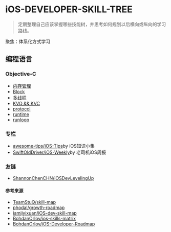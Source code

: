 # iOS-DEVELOPER-SKILL-TREE
> 定期整理自己应该掌握哪些技能树，并思考如何规划以后横向或纵向的学习路线。

聚焦：体系化方式学习

## 编程语言
### Objective-C
- [内存管理](memory-management.md)
- [Block](block.md)
- [多线程](multithreading.md)
- [KVO && KVC](kvc-kvo.md)
- [protocol](protocol.md)
- [runtime](runtime.md)
- [runloop](runloop.md)



### 专栏
- [awesome-tips/iOS-Tips](https://github.com/awesome-tips/iOS-Tips)by iOS知识小集
- [SwiftOldDriver/iOS-Weekly](https://github.com/SwiftOldDriver/iOS-Weekly)by 老司机iOS周报

### 友链
- [ShannonChenCHN/iOSDevLevelingUp](https://github.com/ShannonChenCHN/iOSDevLevelingUp)

#### 参考来源
- [TeamStuQ/skill-map](https://github.com/TeamStuQ/skill-map)
- [phodal/growth-roadmap](https://github.com/phodal/growth-roadmap)
- [iamjiyixuan/iOS-dev-skill-map](https://github.com/iamjiyixuan/iOS-dev-skill-map)
- [BohdanOrlov/ios-skills-matrix](https://github.com/BohdanOrlov/ios-skills-matrix)
- [BohdanOrlov/iOS-Developer-Roadmap](https://github.com/BohdanOrlov/iOS-Developer-Roadmap)
